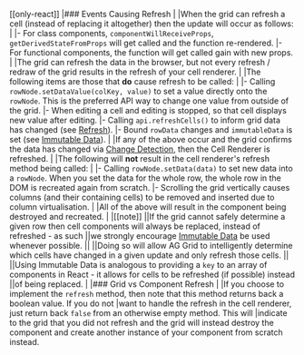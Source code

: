 [[only-react]]
|### Events Causing Refresh
|
|When the grid can refresh a cell (instead of replacing it altogether) then the update will occur as follows:
|
|- For class components, `componentWillReceiveProps`, `getDerivedStateFromProps` will get called and the function re-rendered.
|- For functional components, the function will get called gain with new props.
|
|The grid can refresh the data in the browser, but not every refresh / redraw of the grid results in the refresh of your cell renderer.
|
|The following items are those that **do** cause refresh to be called:
|
|- Calling `rowNode.setDataValue(colKey, value)` to set a value directly onto the `rowNode`. This is the preferred API way to change one value from outside of the grid.
|- When editing a cell and editing is stopped, so that cell displays new value after editing.
|- Calling `api.refreshCells()` to inform grid data has changed (see [Refresh](/view-refresh/)).
|- Bound `rowData` changes and `immutableData` is set (see [Immutable Data](/immutable-data/)).
|
|If any of the above occur and the grid confirms the data has changed via [Change Detection](/change-detection/), then the Cell Renderer is refreshed.
|
|The following will **not** result in the cell renderer's refresh method being called:
|
|- Calling `rowNode.setData(data)` to set new data into a `rowNode`. When you set the data for the whole row, the whole row in the DOM is recreated again from scratch.
|- Scrolling the grid vertically causes columns (and their containing cells) to be removed and inserted due to column virtualisation.
|
|All of the above will result in the component being destroyed and recreated.
|
|[[note]]
||If the grid cannot safely determine a given row then cell components will always be replaced, instead of refreshed - as such
||we strongly encourage [Immutable Data](/immutable-data/) be used whenever possible.
||
||Doing so will allow AG Grid to intelligently determine which cells have changed in a given update and only refresh those cells.
||
||Using Immutable Data is analogous to providing a `key` to an array of components in React - it allows for cells to be refreshed (if possible) instead
||of being replaced.
|
|### Grid vs Component Refresh
|
|If you choose to implement the `refresh` method, then note that this method returns back a boolean value. If you do not
|want to handle the refresh in the cell renderer, just return back `false` from an otherwise empty method. This will
|indicate to the grid that you did not refresh and the grid will instead destroy the component and create another instance of your component from scratch instead.
